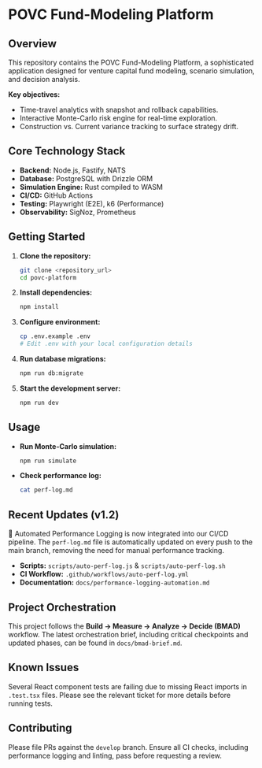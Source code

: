 # POVC Fund-Modeling Platform

## Overview

This repository contains the POVC Fund-Modeling Platform, a sophisticated application designed for venture capital fund modeling, scenario simulation, and decision analysis.

**Key objectives:**

* Time-travel analytics with snapshot and rollback capabilities.
* Interactive Monte-Carlo risk engine for real-time exploration.
* Construction vs. Current variance tracking to surface strategy drift.

## Core Technology Stack

* **Backend:** Node.js, Fastify, NATS
* **Database:** PostgreSQL with Drizzle ORM
* **Simulation Engine:** Rust compiled to WASM
* **CI/CD:** GitHub Actions
* **Testing:** Playwright (E2E), k6 (Performance)
* **Observability:** SigNoz, Prometheus

## Getting Started

1. **Clone the repository:**

   ```bash
   git clone <repository_url>
   cd povc-platform
   ```
2. **Install dependencies:**

   ```bash
   npm install
   ```
3. **Configure environment:**

   ```bash
   cp .env.example .env
   # Edit .env with your local configuration details
   ```
4. **Run database migrations:**

   ```bash
   npm run db:migrate
   ```
5. **Start the development server:**

   ```bash
   npm run dev
   ```

## Usage

* **Run Monte-Carlo simulation:**

  ```bash
  npm run simulate
  ```
* **Check performance log:**

  ```bash
  cat perf-log.md
  ```

## Recent Updates (v1.2)

🚀 Automated Performance Logging is now integrated into our CI/CD pipeline. The `perf-log.md` file is automatically updated on every push to the main branch, removing the need for manual performance tracking.

* **Scripts:** `scripts/auto-perf-log.js` & `scripts/auto-perf-log.sh`
* **CI Workflow:** `.github/workflows/auto-perf-log.yml`
* **Documentation:** `docs/performance-logging-automation.md`

## Project Orchestration

This project follows the **Build → Measure → Analyze → Decide (BMAD)** workflow. The latest orchestration brief, including critical checkpoints and updated phases, can be found in `docs/bmad-brief.md`.

## Known Issues

Several React component tests are failing due to missing React imports in `.test.tsx` files. Please see the relevant ticket for more details before running tests.

## Contributing

Please file PRs against the `develop` branch.
Ensure all CI checks, including performance logging and linting, pass before requesting a review.